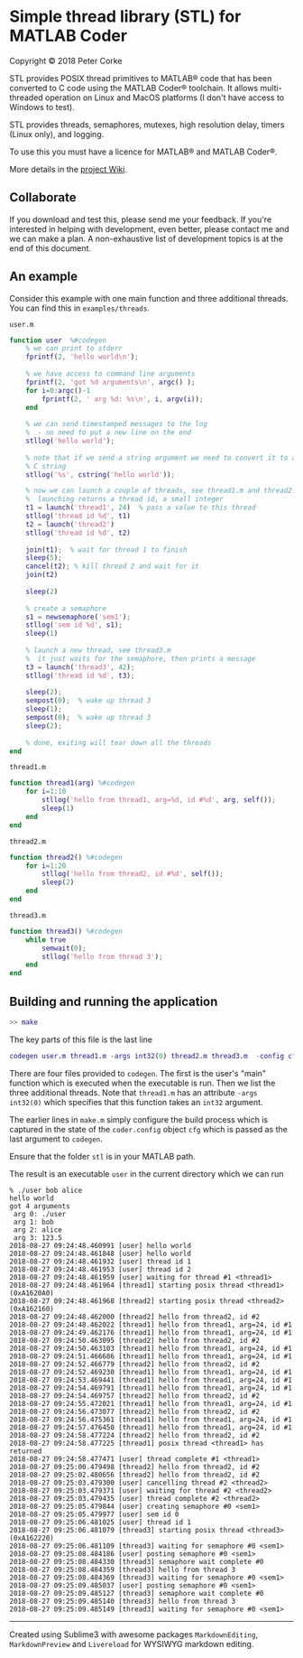 # Simple thread library (STL) for MATLAB Coder

Copyright &copy; 2018 Peter Corke

STL provides POSIX thread primitives to MATLAB&reg; code that has been converted to C code using the MATLAB Coder&reg; toolchain.  It allows multi-threaded operation on Linux and MacOS platforms (I don't have access to Windows to test).

STL provides threads, semaphores, mutexes, high resolution delay, timers (Linux only), and logging.

To use this you must have a licence for MATLAB&reg; and MATLAB Coder&reg;.

More details in the [project Wiki](https://github.com/petercorke/simple-threads-coder/wiki).

## Collaborate

If you download and test this, please send me your feedback.  If you're interested in helping with development, even better, please contact me and we can make a plan.  A non-exhaustive list of development topics is at the end of this document.



## An example

Consider this example with one main function and three additional threads.  You can find this in `examples/threads`.

`user.m`
```matlab
function user  %#codegen
    % we can print to stderr
    fprintf(2, 'hello world\n');
    
    % we have access to command line arguments
    fprintf(2, 'got %d arguments\n', argc() );
    for i=0:argc()-1
        fprintf(2, ' arg %d: %s\n', i, argv(i));
    end
    
    % we can send timestamped messages to the log
    %  - no need to put a new line on the end
    stllog('hello world');
    
    % note that if we send a string argument we need to convert it to a
    % C string
    stllog('%s', cstring('hello world'));

    % now we can launch a couple of threads, see thread1.m and thread2.m
    %  launching returns a thread id, a small integer
    t1 = launch('thread1', 24)  % pass a value to this thread
    stllog('thread id %d', t1)
    t2 = launch('thread2')
    stllog('thread id %d', t2)
    
    join(t1);  % wait for thread 1 to finish
    sleep(5);
    cancel(t2); % kill thread 2 and wait for it
    join(t2)
    
    sleep(2)
    
    % create a semaphore
    s1 = newsemaphore('sem1');
    stllog('sem id %d', s1);
    sleep(1)
    
    % launch a new thread, see thread3.m
    %  it just waits for the semaphore, then prints a message
    t3 = launch('thread3', 42);
    stllog('thread id %d', t3);
    
    sleep(2);
    sempost(0);  % wake up thread 3
    sleep(1);
    sempost(0);  % wake up thread 3
    sleep(2);
    
    % done, exiting will tear down all the threads
end
```

`thread1.m`
```matlab
function thread1(arg) %#codegen
    for i=1:10
        stllog('hello from thread1, arg=%d, id #%d', arg, self());
        sleep(1)
    end
end
```

`thread2.m`
```matlab
function thread2() %#codegen
    for i=1:20
        stllog('hello from thread2, id #%d', self());
        sleep(2)
    end
end
```

`thread3.m`
```matlab
function thread3() %#codegen
    while true
        semwait(0);
        stllog('hello from thread 3');
    end
end
```

## Building and running the application

```matlab
>> make
```

The key parts of this file is the last line

```matlab
codegen user.m thread1.m -args int32(0) thread2.m thread3.m  -config cfg
```
There are four files provided to `codegen`.  The first is the user's "main" function which is executed when the executable is run.  Then we list the three additional threads.  Note that `thread1.m` has an attribute `-args int32(0)` which specifies that this function takes an `int32` argument.

The earlier lines in `make.m` simply configure the build process which is captured in the state of the `coder.config` object `cfg` which is passed as the last argument to `codegen`.

Ensure that the folder `stl` is in your MATLAB path.

The result is an executable `user` in the current directory which we can run
```shellsession
% ./user bob alice
hello world
got 4 arguments
 arg 0: ./user
 arg 1: bob
 arg 2: alice
 arg 3: 123.5
2018-08-27 09:24:48.460991 [user] hello world
2018-08-27 09:24:48.461848 [user] hello world
2018-08-27 09:24:48.461932 [user] thread id 1
2018-08-27 09:24:48.461953 [user] thread id 2
2018-08-27 09:24:48.461959 [user] waiting for thread #1 <thread1>
2018-08-27 09:24:48.461964 [thread1] starting posix thread <thread1> (0xA1620A0)
2018-08-27 09:24:48.461968 [thread2] starting posix thread <thread2> (0xA162160)
2018-08-27 09:24:48.462000 [thread2] hello from thread2, id #2
2018-08-27 09:24:48.462022 [thread1] hello from thread1, arg=24, id #1
2018-08-27 09:24:49.462176 [thread1] hello from thread1, arg=24, id #1
2018-08-27 09:24:50.463095 [thread2] hello from thread2, id #2
2018-08-27 09:24:50.463103 [thread1] hello from thread1, arg=24, id #1
2018-08-27 09:24:51.466686 [thread1] hello from thread1, arg=24, id #1
2018-08-27 09:24:52.466779 [thread2] hello from thread2, id #2
2018-08-27 09:24:52.469230 [thread1] hello from thread1, arg=24, id #1
2018-08-27 09:24:53.469441 [thread1] hello from thread1, arg=24, id #1
2018-08-27 09:24:54.469791 [thread1] hello from thread1, arg=24, id #1
2018-08-27 09:24:54.469757 [thread2] hello from thread2, id #2
2018-08-27 09:24:55.472021 [thread1] hello from thread1, arg=24, id #1
2018-08-27 09:24:56.473077 [thread2] hello from thread2, id #2
2018-08-27 09:24:56.475361 [thread1] hello from thread1, arg=24, id #1
2018-08-27 09:24:57.476450 [thread1] hello from thread1, arg=24, id #1
2018-08-27 09:24:58.477224 [thread2] hello from thread2, id #2
2018-08-27 09:24:58.477225 [thread1] posix thread <thread1> has returned
2018-08-27 09:24:58.477471 [user] thread complete #1 <thread1>
2018-08-27 09:25:00.479498 [thread2] hello from thread2, id #2
2018-08-27 09:25:02.480656 [thread2] hello from thread2, id #2
2018-08-27 09:25:03.479300 [user] cancelling thread #2 <thread2>
2018-08-27 09:25:03.479371 [user] waiting for thread #2 <thread2>
2018-08-27 09:25:03.479435 [user] thread complete #2 <thread2>
2018-08-27 09:25:05.479844 [user] creating semaphore #0 <sem1>
2018-08-27 09:25:05.479977 [user] sem id 0
2018-08-27 09:25:06.481025 [user] thread id 1
2018-08-27 09:25:06.481079 [thread3] starting posix thread <thread3> (0xA162220)
2018-08-27 09:25:06.481109 [thread3] waiting for semaphore #0 <sem1>
2018-08-27 09:25:08.484186 [user] posting semaphore #0 <sem1>
2018-08-27 09:25:08.484330 [thread3] semaphore wait complete #0
2018-08-27 09:25:08.484359 [thread3] hello from thread 3
2018-08-27 09:25:08.484369 [thread3] waiting for semaphore #0 <sem1>
2018-08-27 09:25:09.485037 [user] posting semaphore #0 <sem1>
2018-08-27 09:25:09.485127 [thread3] semaphore wait complete #0
2018-08-27 09:25:09.485140 [thread3] hello from thread 3
2018-08-27 09:25:09.485149 [thread3] waiting for semaphore #0 <sem1>
```

---
Created using Sublime3 with awesome packages `MarkdownEditing`, `MarkdownPreview` and `Livereload` for WYSIWYG markdown editing. 

